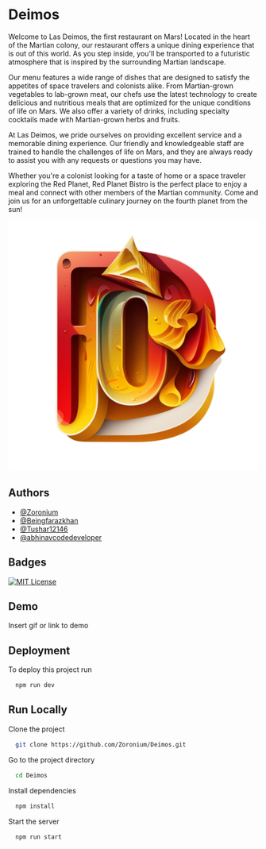 
# Deimos

Welcome to Las Deimos, the first restaurant on Mars! Located in the heart of the Martian colony, our restaurant offers a unique dining experience that is out of this world. As you step inside, you'll be transported to a futuristic atmosphere that is inspired by the surrounding Martian landscape.

Our menu features a wide range of dishes that are designed to satisfy the appetites of space travelers and colonists alike. From Martian-grown vegetables to lab-grown meat, our chefs use the latest technology to create delicious and nutritious meals that are optimized for the unique conditions of life on Mars. We also offer a variety of drinks, including specialty cocktails made with Martian-grown herbs and fruits.

At Las Deimos, we pride ourselves on providing excellent service and a memorable dining experience. Our friendly and knowledgeable staff are trained to handle the challenges of life on Mars, and they are always ready to assist you with any requests or questions you may have.

Whether you're a colonist looking for a taste of home or a space traveler exploring the Red Planet, Red Planet Bistro is the perfect place to enjoy a meal and connect with other members of the Martian community. Come and join us for an unforgettable culinary journey on the fourth planet from the sun!  

![Logo](./Untitled%20design.png)


## Authors

- [@Zoronium](https://www.github.com/Zoronium)
- [@Beingfarazkhan](https://github.com/Beingfarazkhan)
- [@Tushar12146](https://github.com/Tushar12146)
- [@abhinavcodedeveloper](https://github.com/abhinavcodedeveloper)


## Badges

[![MIT License](https://img.shields.io/badge/License-MIT-green.svg?style=for-the-badge)](https://choosealicense.com/licenses/mit/)

## Demo

Insert gif or link to demo


## Deployment

To deploy this project run

```bash
  npm run dev
```


## Run Locally

Clone the project

```bash
  git clone https://github.com/Zoronium/Deimos.git
```

Go to the project directory

```bash
  cd Deimos
```

Install dependencies

```bash
  npm install
```

Start the server

```bash
  npm run start
```

